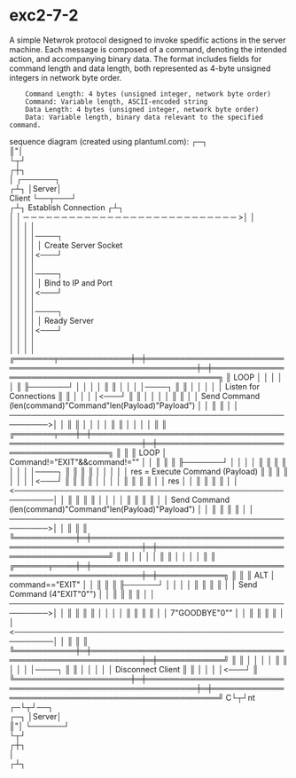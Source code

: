 # exc2-7-2
A simple Netwrok protocol designed to invoke spedific actions in the server machine. Each message is composed of a command, denoting the intended action, and accompanying binary data. The format includes fields for command length and data length, both represented as 4-byte unsigned integers in network byte order.

        Command Length: 4 bytes (unsigned integer, network byte order)
        Command: Variable length, ASCII-encoded string
        Data Length: 4 bytes (unsigned integer, network byte order)
        Data: Variable length, binary data relevant to the specified command.

sequence diagram (created using plantuml.com): 
                                 ┌─┐                                                                                                                 
                                 ║"│                                                                                                                 
                                 └┬┘                                                                                                                 
                                 ┌┼┐                                                                                                                 
                                  │                                                         ┌──────┐                                                 
                                 ┌┴┐                                                        │Server│                                                 
                               Client                                                       └──┬───┘                                                 
                                ┌┴┐                   Establish Connection                    ┌┴┐                                                    
                                │ │  ─ ─ ─ ─ ─ ─ ─ ─ ─ ─ ─ ─ ─ ─ ─ ─ ─ ─ ─ ─ ─ ─ ─ ─ ─ ─ ─ ─ >│ │                                                    
                                │ │                                                           │ │                                                    
                                │ │                                                           │ │────┐                                               
                                │ │                                                           │ │    │ Create Server Socket                          
                                │ │                                                           │ │<───┘                                               
                                │ │                                                           │ │                                                    
                                │ │                                                           │ │────┐                                               
                                │ │                                                           │ │    │ Bind to IP and Port                           
                                │ │                                                           │ │<───┘                                               
                                │ │                                                           │ │                                                    
                                │ │                                                           │ │────┐                                               
                                │ │                                                           │ │    │ Ready Server                                  
                                │ │                                                           │ │<───┘                                               
                                │ │                                                           │ │                                                    
                                │ │                                                           │ │                                                    
          ╔═══════╤═════════════╪═╪═══════════════════════════════════════════════════════════╪═╪═══════════════════════════════════════════════════╗
          ║ LOOP  │             │ │                                                           │ │                                                   ║
          ╟───────┘             │ │                                                           │ │                                                   ║
          ║                     │ │                                                           │ │────┐                                              ║
          ║                     │ │                                                           │ │    │ Listen for Connections                       ║
          ║                     │ │                                                           │ │<───┘                                              ║
          ║                     │ │                                                           │ │                                                   ║
          ║                     │ │ Send Command (len(command)"Command"len(Payload)"Payload") │ │                                                   ║
          ║                     │ │ ─────────────────────────────────────────────────────────>│ │                                                   ║
          ║                     │ │                                                           │ │                                                   ║
          ║                     │ │                                                           │ │                                                   ║
          ║         ╔═══════╤═══╪═╪═══════════════════════════════════════════════════════════╪═╪═════════════════════════════════════════╗         ║
          ║         ║ LOOP  │  Command!="EXIT"&&command!=""                                   │ │                                         ║         ║
          ║         ╟───────┘   │ │                                                           │ │                                         ║         ║
          ║         ║           │ │                                                           │ │────┐                                    ║         ║
          ║         ║           │ │                                                           │ │    │ res = Execute Command (Payload)    ║         ║
          ║         ║           │ │                                                           │ │<───┘                                    ║         ║
          ║         ║           │ │                                                           │ │                                         ║         ║
          ║         ║           │ │                            res                            │ │                                         ║         ║
          ║         ║           │ │ <─────────────────────────────────────────────────────────│ │                                         ║         ║
          ║         ║           │ │                                                           │ │                                         ║         ║
          ║         ║           │ │ Send Command (len(command)"Command"len(Payload)"Payload") │ │                                         ║         ║
          ║         ║           │ │ ─────────────────────────────────────────────────────────>│ │                                         ║         ║
          ║         ╚═══════════╪═╪═══════════════════════════════════════════════════════════╪═╪═════════════════════════════════════════╝         ║
          ║                     │ │                                                           │ │                                                   ║
          ║                     │ │                                                           │ │                                                   ║
          ║         ╔══════╤════╪═╪═══════════════════════════════════════════════════════════╪═╪════════════╗                                      ║
          ║         ║ ALT  │  command=="EXIT"                                                 │ │            ║                                      ║
          ║         ╟──────┘    │ │                                                           │ │            ║                                      ║
          ║         ║           │ │                 Send Command (4"EXIT"0"")                 │ │            ║                                      ║
          ║         ║           │ │ ─────────────────────────────────────────────────────────>│ │            ║                                      ║
          ║         ║           │ │                                                           │ │            ║                                      ║
          ║         ║           │ │                       7"GOODBYE"0""                       │ │            ║                                      ║
          ║         ║           │ │ <─────────────────────────────────────────────────────────│ │            ║                                      ║
          ║         ╚═══════════╪═╪═══════════════════════════════════════════════════════════╪═╪════════════╝                                      ║
          ║                     │ │                                                           │ │                                                   ║
          ║                     │ │                                                           │ │────┐                                              ║
          ║                     │ │                                                           │ │    │ Disconnect Client                            ║
          ║                     │ │                                                           │ │<───┘                                              ║
          ╚═════════════════════╪═╪═══════════════════════════════════════════════════════════╪═╪═══════════════════════════════════════════════════╝
                               C└┬┘nt                                                       ┌─└┬┘──┐                                                 
                                 ┌─┐                                                        │Server│                                                 
                                 ║"│                                                        └──────┘                                                 
                                 └┬┘                                                                                                                 
                                 ┌┼┐                                                                                                                 
                                  │                                                                                                                  
                                 ┌┴┐                                                                                                                 
